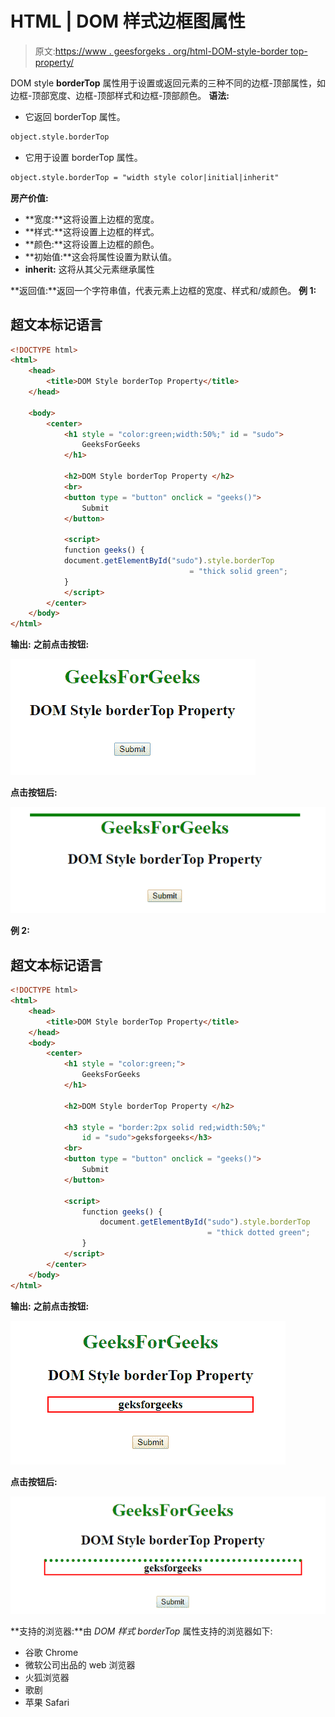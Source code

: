 # HTML | DOM 样式边框图属性

> 原文:[https://www . geesforgeks . org/html-DOM-style-border top-property/](https://www.geeksforgeeks.org/html-dom-style-bordertop-property/)

DOM style **borderTop** 属性用于设置或返回元素的三种不同的边框-顶部属性，如边框-顶部宽度、边框-顶部样式和边框-顶部颜色。
**语法:**

*   它返回 borderTop 属性。

```html
object.style.borderTop
```

*   它用于设置 borderTop 属性。

```html
object.style.borderTop = "width style color|initial|inherit"
```

**房产价值:**

*   **宽度:**这将设置上边框的宽度。
*   **样式:**这将设置上边框的样式。
*   **颜色:**这将设置上边框的颜色。
*   **初始值:**这会将属性设置为默认值。
*   **inherit:** 这将从其父元素继承属性

**返回值:**返回一个字符串值，代表元素上边框的宽度、样式和/或颜色。
**例 1:**

## 超文本标记语言

```html
<!DOCTYPE html>
<html>
    <head>
        <title>DOM Style borderTop Property</title>
    </head>

    <body>
        <center>
            <h1 style = "color:green;width:50%;" id = "sudo">
                GeeksForGeeks
            </h1>

            <h2>DOM Style borderTop Property </h2>        
            <br>
            <button type = "button" onclick = "geeks()">
                Submit
            </button>

            <script>
            function geeks() {
            document.getElementById("sudo").style.borderTop
                                        = "thick solid green";
            }
            </script>
        </center>
    </body>
</html>                    
```

**输出:**
**之前点击按钮:**

![](img/b1a18592d204249df08653355632ae0c.png)

**点击按钮后:**

![](img/c786439a730faa2fd028d52fcdfe7b3a.png)

**例 2:**

## 超文本标记语言

```html
<!DOCTYPE html>
<html>
    <head>
        <title>DOM Style borderTop Property</title>
    </head>
    <body>
        <center>
            <h1 style = "color:green;">
                GeeksForGeeks
            </h1>

            <h2>DOM Style borderTop Property </h2>

            <h3 style = "border:2px solid red;width:50%;"
                id = "sudo">geksforgeeks</h3>
            <br>
            <button type = "button" onclick = "geeks()">
                Submit
            </button>

            <script>
                function geeks() {
                    document.getElementById("sudo").style.borderTop
                                            = "thick dotted green";
                }
            </script>
        </center>
    </body>
</html>                    
```

**输出:**
**之前点击按钮:**

![](img/cf69f4b51f496ab9ad02c677826d792d.png)

**点击按钮后:**

![](img/4551ba7c53b56a0525c7c1f6c76228a8.png)

**支持的浏览器:**由 *DOM 样式 borderTop* 属性支持的浏览器如下:

*   谷歌 Chrome
*   微软公司出品的 web 浏览器
*   火狐浏览器
*   歌剧
*   苹果 Safari